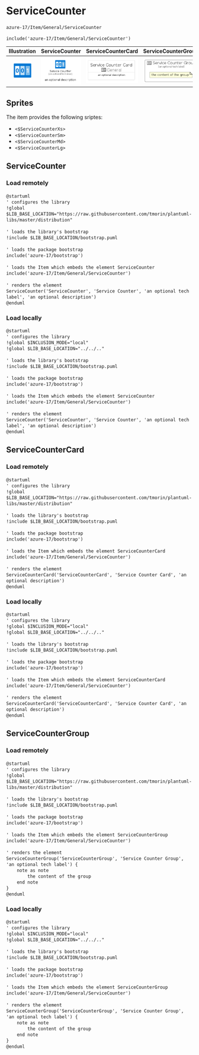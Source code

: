 # ServiceCounter


```text
azure-17/Item/General/ServiceCounter
```

```text
include('azure-17/Item/General/ServiceCounter')
```



| Illustration | ServiceCounter | ServiceCounterCard | ServiceCounterGroup |
| :---: | :---: | :---: | :---: |
| ![illustration for Illustration](../../../azure-17/Item/General/ServiceCounter.png) | ![illustration for ServiceCounter](../../../azure-17/Item/General/ServiceCounter.Local.png) | ![illustration for ServiceCounterCard](../../../azure-17/Item/General/ServiceCounterCard.Local.png) | ![illustration for ServiceCounterGroup](../../../azure-17/Item/General/ServiceCounterGroup.Local.png) |



## Sprites
The item provides the following sriptes:

- `<$ServiceCounterXs>`
- `<$ServiceCounterSm>`
- `<$ServiceCounterMd>`
- `<$ServiceCounterLg>`





## ServiceCounter

### Load remotely
```plantuml
@startuml
' configures the library
!global $LIB_BASE_LOCATION="https://raw.githubusercontent.com/tmorin/plantuml-libs/master/distribution"

' loads the library's bootstrap
!include $LIB_BASE_LOCATION/bootstrap.puml

' loads the package bootstrap
include('azure-17/bootstrap')

' loads the Item which embeds the element ServiceCounter
include('azure-17/Item/General/ServiceCounter')

' renders the element
ServiceCounter('ServiceCounter', 'Service Counter', 'an optional tech label', 'an optional description')
@enduml
```

### Load locally
```plantuml
@startuml
' configures the library
!global $INCLUSION_MODE="local"
!global $LIB_BASE_LOCATION="../../.."

' loads the library's bootstrap
!include $LIB_BASE_LOCATION/bootstrap.puml

' loads the package bootstrap
include('azure-17/bootstrap')

' loads the Item which embeds the element ServiceCounter
include('azure-17/Item/General/ServiceCounter')

' renders the element
ServiceCounter('ServiceCounter', 'Service Counter', 'an optional tech label', 'an optional description')
@enduml
```

## ServiceCounterCard

### Load remotely
```plantuml
@startuml
' configures the library
!global $LIB_BASE_LOCATION="https://raw.githubusercontent.com/tmorin/plantuml-libs/master/distribution"

' loads the library's bootstrap
!include $LIB_BASE_LOCATION/bootstrap.puml

' loads the package bootstrap
include('azure-17/bootstrap')

' loads the Item which embeds the element ServiceCounterCard
include('azure-17/Item/General/ServiceCounter')

' renders the element
ServiceCounterCard('ServiceCounterCard', 'Service Counter Card', 'an optional description')
@enduml
```

### Load locally
```plantuml
@startuml
' configures the library
!global $INCLUSION_MODE="local"
!global $LIB_BASE_LOCATION="../../.."

' loads the library's bootstrap
!include $LIB_BASE_LOCATION/bootstrap.puml

' loads the package bootstrap
include('azure-17/bootstrap')

' loads the Item which embeds the element ServiceCounterCard
include('azure-17/Item/General/ServiceCounter')

' renders the element
ServiceCounterCard('ServiceCounterCard', 'Service Counter Card', 'an optional description')
@enduml
```

## ServiceCounterGroup

### Load remotely
```plantuml
@startuml
' configures the library
!global $LIB_BASE_LOCATION="https://raw.githubusercontent.com/tmorin/plantuml-libs/master/distribution"

' loads the library's bootstrap
!include $LIB_BASE_LOCATION/bootstrap.puml

' loads the package bootstrap
include('azure-17/bootstrap')

' loads the Item which embeds the element ServiceCounterGroup
include('azure-17/Item/General/ServiceCounter')

' renders the element
ServiceCounterGroup('ServiceCounterGroup', 'Service Counter Group', 'an optional tech label') {
    note as note
        the content of the group
    end note
}
@enduml
```

### Load locally
```plantuml
@startuml
' configures the library
!global $INCLUSION_MODE="local"
!global $LIB_BASE_LOCATION="../../.."

' loads the library's bootstrap
!include $LIB_BASE_LOCATION/bootstrap.puml

' loads the package bootstrap
include('azure-17/bootstrap')

' loads the Item which embeds the element ServiceCounterGroup
include('azure-17/Item/General/ServiceCounter')

' renders the element
ServiceCounterGroup('ServiceCounterGroup', 'Service Counter Group', 'an optional tech label') {
    note as note
        the content of the group
    end note
}
@enduml
```

